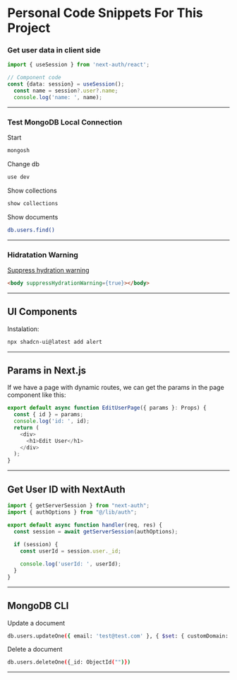 # Personal Code Snippets For This Project

### Get user data in client side

```ts
import { useSession } from 'next-auth/react';

// Component code
const {data: session} = useSession();
  const name = session?.user?.name;
  console.log('name: ', name);
```
--------------------------------------------------------------------------------------------

### Test MongoDB Local Connection

Start
```bash
mongosh
```
Change db
```bash
use dev
```
Show collections
```bash
show collections
```
Show documents
```bash
db.users.find()
```

--------------------------------------------------------------------------------------------

### Hidratation Warning

[Suppress hydration warning](https://stackoverflow.com/questions/75337953/what-causes-nextjs-warning-extra-attributes-from-the-server-data-new-gr-c-s-c)

```html
<body suppressHydrationWarning={true}></body>
```

--------------------------------------------------------------------------------------------

## UI Components

Instalation: 
```bash
npx shadcn-ui@latest add alert
```
--------------------------------------------------------------------------------------------
## Params in Next.js

If we have a page with dynamic routes, we can get the params in the page component like this:

```ts
export default async function EditUserPage({ params }: Props) {
  const { id } = params;
  console.log('id: ', id);
  return (
    <div>
      <h1>Edit User</h1>
    </div>
  );
}
```
--------------------------------------------------------------------------------------------
## Get User ID with NextAuth

```ts
import { getServerSession } from "next-auth";
import { authOptions } from "@/lib/auth";

export default async function handler(req, res) {
  const session = await getServerSession(authOptions);
  
  if (session) {
    const userId = session.user._id;

    console.log('userId: ', userId);
  }
}
```


--------------------------------------------------------------------------------------------

## MongoDB CLI

Update a document
```bash
db.users.updateOne({ email: 'test@test.com' }, { $set: { customDomain:'testdomain' } })
```

Delete a document
```bash
db.users.deleteOne({_id: ObjectId("")})
```

--------------------------------------------------------------------------------------------